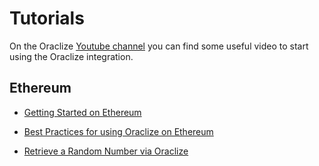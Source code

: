 # Tutorials

On the Oraclize [Youtube channel](https://www.youtube.com/channel/UCjVjCheDbMel-x-JYeGazcQ/featured) you can find some useful video to start using the Oraclize integration.

## Ethereum

* [Getting Started on Ethereum](https://www.youtube.com/watch?v=v2Skr_m0J2E&t=31s)

* [Best Practices for using Oraclize on Ethereum](https://www.youtube.com/watch?v=GkkDXpOXn5c)

* [Retrieve a Random Number via Oraclize](https://www.youtube.com/watch?v=J05DBPdkeAo&t=167s)
